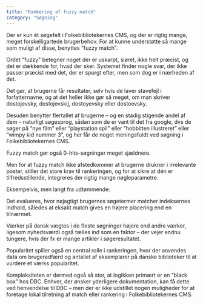 ```yaml
---
title: "Rankering af fuzzy match"
category: "Søgning"
---
```

Der er kun ét søgefelt i Folkebibliotekernes CMS, og der er rigtig mange, meget forskelligartede brugerbehov. For at kunne understøtte så mange som muligt af disse, benyttes ”fuzzy match”.

Ordet "fuzzy" betegner noget der er uskarpt, sløret, ikke helt præcist, og det er dækkende for, hvad der sker. Systemet finder nogle svar, der ikke passer præcist med det, der er spurgt efter, men som dog er i nærheden af det.

Det gør, at brugerne får resultater, selv hvis de laver stavefejl i forfatternavne, og at det heller ikke gør så meget, om man skriver dostojevsky, dostojevskij, dostoyevsky eller dostoevsky.

Desuden benytter flertallet af brugerne – og en stadig stigende andel af dem – naturligt søgesprog, sådan som de er vant til det fra google, dvs de søger på “nye film” eller ”playstation spil” eller ”hobbitten illustreret” eller ”wimpy kid nummer 3”, og her får de noget meningsfuldt ved søgning i Folkebibliotekernes CMS.

Fuzzy match gør også 0-hits-søgninger meget sjældnere.

Men for at fuzzy match ikke afstedkommer at brugerne drukner i irrelevante poster, stiller det store krav til rankeringen, og for at sikre at dén er tilfredsstillende, integreres der rigtig mange nøgleparametre.

Eksempelvis, men langt fra udtømmende:

Det evalueres, hvor nøjagtigt brugernes søgetermer matcher indeksernes indhold, således at eksakt match gives en højere placering end en tilnærmet.

Værker på dansk vægtes i de fleste søgninger højere end andre værker, ligesom nyhedsværdi også tælles ind som en faktor – der vejer endnu tungere, hvis der fx er mange artikler i søgeresultatet.

Popularitet spiller også en central rolle i rankeringen, hvor der anvendes data om brugeradfærd og antallet af eksemplarer på danske biblioteker til at vurdere et værks popularitet.

Kompleksiteten er dermed også så stor, at logikken primært er en ”black box” hos DBC. Enhver, der ønsker yderligere dokumentation, kan få dette ved henvendelse til DBC – men der er ikke udstillet nogen muligheder for at foretage lokal tilretning af match eller rankering i Folkebibliotekernes CMS.
